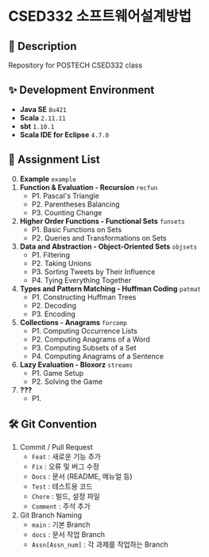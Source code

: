 # CSED332 소프트웨어설계방법

## :pushpin: Description
Repository for POSTECH CSED332 class

## :sparkles: Development Environment
- **Java SE**  ```8u421```
- **Scala**  ```2.11.11```
- **sbt**  ```1.10.1```
- **Scala IDE for Eclipse**  ```4.7.0```

## :pushpin: Assignment List
0. **Example**  ```example```
1. **Function & Evaluation - Recursion**  ```recfun```
    * P1. Pascal's Triangle
    * P2. Parentheses Balancing
    * P3. Counting Change
2. **Higher Order Functions - Functional Sets**  ```funsets```
    * P1. Basic Functions on Sets
    * P2. Queries and Transformations on Sets
3. **Data and Abstraction - Object-Oriented Sets**  ```objsets```
    * P1. Filtering
    * P2. Taking Unions
    * P3. Sorting Tweets by Their Influence
    * P4. Tying Everything Together
4. **Types and Pattern Matching - Huffman Coding**  ```patmat```
    * P1. Constructing Huffman Trees
    * P2. Decoding
    * P3. Encoding
5. **Collections - Anagrams**  ```forcomp```
    * P1. Computing Occurrence Lists
    * P2. Computing Anagrams of a Word
    * P3. Computing Subsets of a Set
    * P4. Computing Anagrams of a Sentence
6. **Lazy Evaluation - Bloxorz**  ```streams```
    * P1. Game Setup
    * P2. Solving the Game
7. **???**
    * P1.

## :hammer_and_wrench: Git Convention
1. Commit / Pull Request
    - `Feat` : 새로운 기능 추가
    - `Fix` : 오류 및 버그 수정
    - `Docs` : 문서 (README, 메뉴얼 등)
    - `Test` : 테스트용 코드
    - `Chore` : 빌드, 설정 파일
    - `Comment` : 주석 추가
2. Git Branch Naming
    - `main` : 기본 Branch
    - `docs` : 문서 작업 Branch
    - `Assn[Assn_num]` : 각 과제를 작업하는 Branch
